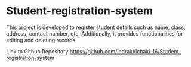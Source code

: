 # Student-registration-system
This project is developed to register student details such as name, class, address, contact number, etc. 
Additionally, it provides functionalities for editing and deleting records.

Link to Github Repository
https://github.com/indrakhichaki-16/Student-registration-system
